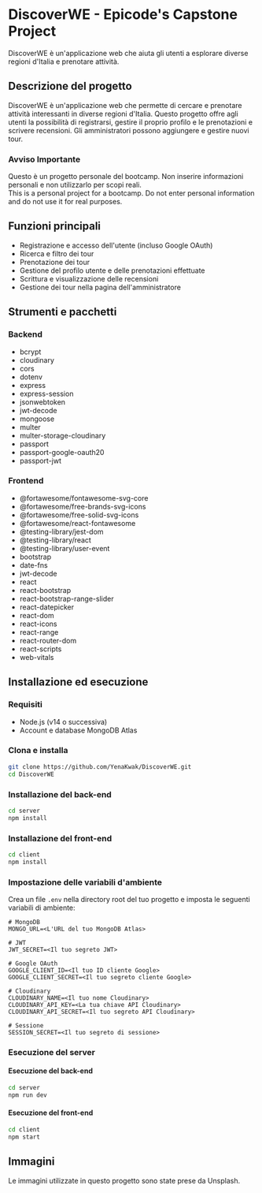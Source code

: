 # DiscoverWE - Epicode's Capstone Project

DiscoverWE è un'applicazione web che aiuta gli utenti a esplorare diverse regioni d'Italia e prenotare attività.

## Descrizione del progetto

DiscoverWE è un'applicazione web che permette di cercare e prenotare attività interessanti in diverse regioni d'Italia. Questo progetto offre agli utenti la possibilità di registrarsi, gestire il proprio profilo e le prenotazioni e scrivere recensioni. Gli amministratori possono aggiungere e gestire nuovi tour.

### Avviso Importante

Questo è un progetto personale del bootcamp. Non inserire informazioni personali e non utilizzarlo per scopi reali.<br>
This is a personal project for a bootcamp. Do not enter personal information and do not use it for real purposes.

## Funzioni principali

- Registrazione e accesso dell'utente (incluso Google OAuth)
- Ricerca e filtro dei tour
- Prenotazione dei tour
- Gestione del profilo utente e delle prenotazioni effettuate
- Scrittura e visualizzazione delle recensioni
- Gestione dei tour nella pagina dell'amministratore

## Strumenti e pacchetti

### Backend

- bcrypt
- cloudinary
- cors
- dotenv
- express
- express-session
- jsonwebtoken
- jwt-decode
- mongoose
- multer
- multer-storage-cloudinary
- passport
- passport-google-oauth20
- passport-jwt

### Frontend

- @fortawesome/fontawesome-svg-core
- @fortawesome/free-brands-svg-icons
- @fortawesome/free-solid-svg-icons
- @fortawesome/react-fontawesome
- @testing-library/jest-dom
- @testing-library/react
- @testing-library/user-event
- bootstrap
- date-fns
- jwt-decode
- react
- react-bootstrap
- react-bootstrap-range-slider
- react-datepicker
- react-dom
- react-icons
- react-range
- react-router-dom
- react-scripts
- web-vitals

## Installazione ed esecuzione

### Requisiti

- Node.js (v14 o successiva)
- Account e database MongoDB Atlas

### Clona e installa

```bash
git clone https://github.com/YenaKwak/DiscoverWE.git
cd DiscoverWE
```

### Installazione del back-end

```bash
cd server
npm install
```

### Installazione del front-end

```bash
cd client
npm install
```

### Impostazione delle variabili d'ambiente

Crea un file `.env` nella directory root del tuo progetto e imposta le seguenti variabili di ambiente:

```env
# MongoDB
MONGO_URL=<L'URL del tuo MongoDB Atlas>

# JWT
JWT_SECRET=<Il tuo segreto JWT>

# Google OAuth
GOOGLE_CLIENT_ID=<Il tuo ID cliente Google>
GOOGLE_CLIENT_SECRET=<Il tuo segreto cliente Google>

# Cloudinary
CLOUDINARY_NAME=<Il tuo nome Cloudinary>
CLOUDINARY_API_KEY=<La tua chiave API Cloudinary>
CLOUDINARY_API_SECRET=<Il tuo segreto API Cloudinary>

# Sessione
SESSION_SECRET=<Il tuo segreto di sessione>
```

### Esecuzione del server

#### Esecuzione del back-end

```bash
cd server
npm run dev
```

#### Esecuzione del front-end

```bash
cd client
npm start
```

## Immagini

Le immagini utilizzate in questo progetto sono state prese da Unsplash.
